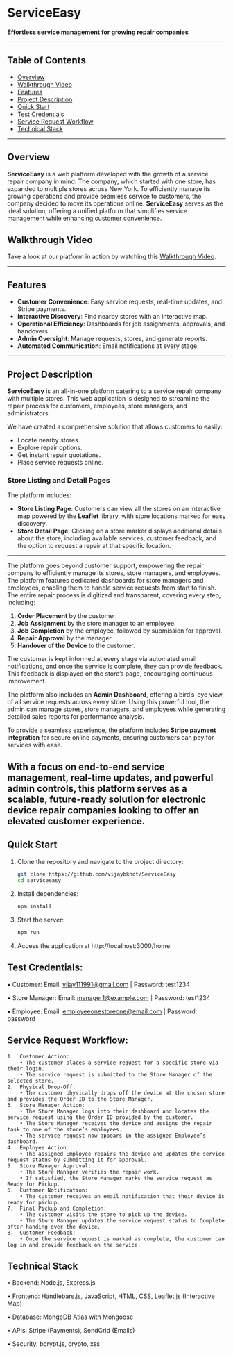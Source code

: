 # ServiceEasy

**Effortless service management for growing repair companies**

---

## Table of Contents

- [Overview](#overview)
- [Walkthrough Video](#walkthrough-video)
- [Features](#features)
- [Project Description](#project-description)
- [Quick Start](#quick-start)
- [Test Credentials](#test-credentials)
- [Service Request Workflow](#service-request-workflow)
- [Technical Stack](#technical-stack)

---

## Overview

**ServiceEasy** is a web platform developed with the growth of a service repair company in mind. The company, which started with one store, has expanded to multiple stores across New York. To efficiently manage its growing operations and provide seamless service to customers, the company decided to move its operations online. **ServiceEasy** serves as the ideal solution, offering a unified platform that simplifies service management while enhancing customer convenience.

## Walkthrough Video

Take a look at our platform in action by watching this [Walkthrough Video](https://youtu.be/QGSx0CbL9QA).

---

## Features

- **Customer Convenience**: Easy service requests, real-time updates, and Stripe payments.
- **Interactive Discovery**: Find nearby stores with an interactive map.
- **Operational Efficiency**: Dashboards for job assignments, approvals, and handovers.
- **Admin Oversight**: Manage requests, stores, and generate reports.
- **Automated Communication**: Email notifications at every stage.

---

## Project Description

**ServiceEasy** is an all-in-one platform catering to a service repair company with multiple stores. This web application is designed to streamline the repair process for customers, employees, store managers, and administrators.

We have created a comprehensive solution that allows customers to easily:

- Locate nearby stores.
- Explore repair options.
- Get instant repair quotations.
- Place service requests online.

### **Store Listing and Detail Pages**

The platform includes:

- **Store Listing Page**: Customers can view all the stores on an interactive map powered by the **Leaflet** library, with store locations marked for easy discovery.
- **Store Detail Page**: Clicking on a store marker displays additional details about the store, including available services, customer feedback, and the option to request a repair at that specific location.

---

The platform goes beyond customer support, empowering the repair company to efficiently manage its stores, store managers, and employees. The platform features dedicated dashboards for store managers and employees, enabling them to handle service requests from start to finish. The entire repair process is digitized and transparent, covering every step, including:

1. **Order Placement** by the customer.
2. **Job Assignment** by the store manager to an employee.
3. **Job Completion** by the employee, followed by submission for approval.
4. **Repair Approval** by the manager.
5. **Handover of the Device** to the customer.

The customer is kept informed at every stage via automated email notifications, and once the service is complete, they can provide feedback. This feedback is displayed on the store’s page, encouraging continuous improvement.

The platform also includes an **Admin Dashboard**, offering a bird’s-eye view of all service requests across every store. Using this powerful tool, the admin can manage stores, store managers, and employees while generating detailed sales reports for performance analysis.

To provide a seamless experience, the platform includes **Stripe payment integration** for secure online payments, ensuring customers can pay for services with ease.

## With a focus on end-to-end service management, real-time updates, and powerful admin controls, this platform serves as a scalable, future-ready solution for electronic device repair companies looking to offer an elevated customer experience.

## Quick Start

1. Clone the repository and navigate to the project directory:
   ```bash
   git clone https://github.com/vijaybkhot/ServiceEasy
   cd serviceeasy
   ```
2. Install dependencies:
   ```bash
   npm install
   ```
3. Start the server:
   ```bash
   npm run
   ```
4. Access the application at http://localhost:3000/home.

## Test Credentials:

• Customer:
Email: vijay111991@gmail.com | Password: test1234

• Store Manager:
Email: manager1@example.com | Password: test1234

• Employee:
Email: employeeonestoreone@email.com | Password: password

## Service Request Workflow:

    1.	Customer Action:
    	• The customer places a service request for a specific store via their login.
    	• The service request is submitted to the Store Manager of the selected store.
    2.	Physical Drop-Off:
    	• The customer physically drops off the device at the chosen store and provides the Order ID to the Store Manager.
    3.	Store Manager Action:
    	• The Store Manager logs into their dashboard and locates the service request using the Order ID provided by the customer.
    	• The Store Manager receives the device and assigns the repair task to one of the store’s employees.
    	• The service request now appears in the assigned Employee’s dashboard.
    4.	Employee Action:
    	• The assigned Employee repairs the device and updates the service request status by submitting it for approval.
    5.	Store Manager Approval:
    	• The Store Manager verifies the repair work.
    	• If satisfied, the Store Manager marks the service request as Ready for Pickup.
    6.	Customer Notification:
    	• The customer receives an email notification that their device is ready for pickup.
    7.	Final Pickup and Completion:
    	• The customer visits the store to pick up the device.
    	• The Store Manager updates the service request status to Complete after handing over the device.
    8.	Customer Feedback:
    	• Once the service request is marked as complete, the customer can log in and provide feedback on the service.

## Technical Stack

• Backend: Node.js, Express.js

• Frontend: Handlebars.js, JavaScript, HTML, CSS, Leaflet.js (Interactive Map)

• Database: MongoDB Atlas with Mongoose

• APIs: Stripe (Payments), SendGrid (Emails)

• Security: bcrypt.js, crypto, xss
